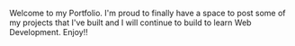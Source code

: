 Welcome to my Portfolio. I'm proud to finally have a space to post some of my projects that I've built and I will continue to build to learn Web Development. Enjoy!!
